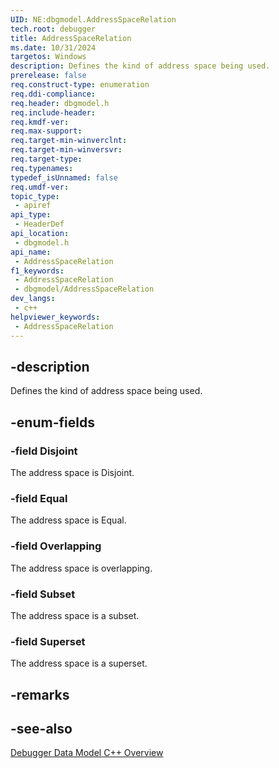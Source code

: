 ```yaml
---
UID: NE:dbgmodel.AddressSpaceRelation
tech.root: debugger
title: AddressSpaceRelation
ms.date: 10/31/2024
targetos: Windows
description: Defines the kind of address space being used.
prerelease: false
req.construct-type: enumeration
req.ddi-compliance: 
req.header: dbgmodel.h
req.include-header: 
req.kmdf-ver: 
req.max-support: 
req.target-min-winverclnt: 
req.target-min-winversvr: 
req.target-type: 
req.typenames: 
typedef_isUnnamed: false
req.umdf-ver: 
topic_type:
 - apiref
api_type:
 - HeaderDef
api_location:
 - dbgmodel.h
api_name:
 - AddressSpaceRelation
f1_keywords:
 - AddressSpaceRelation
 - dbgmodel/AddressSpaceRelation
dev_langs:
 - c++
helpviewer_keywords:
 - AddressSpaceRelation
---
```


## -description

Defines the kind of address space being used.

## -enum-fields

### -field Disjoint

The address space is Disjoint.

### -field Equal

The address space is Equal.

### -field Overlapping

The address space is overlapping.

### -field Subset

The address space is a subset.

### -field Superset

The address space is a superset.

## -remarks


## -see-also

[Debugger Data Model C++ Overview](/windows-hardware/drivers/debugger/data-model-cpp-overview)

